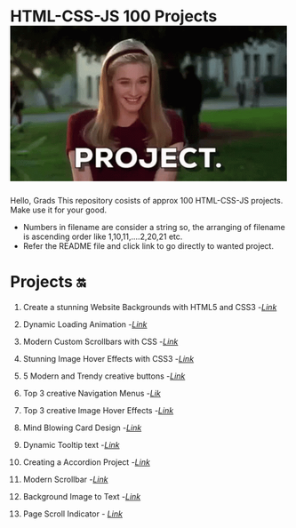 # HTML-CSS-JS 100 Projects ![alt text](image.png)

Hello, Grads
This repository cosists of approx 100 HTML-CSS-JS projects. Make use it for your good.

- Numbers in filename are consider a string so, the arranging of filename is ascending order like 1,10,11,....2,20,21 etc.
- Refer the README file and click link to go directly to wanted project.

# Projects 🔛

1. Create a stunning Website Backgrounds with HTML5 and CSS3 -_[Link](https://github.com/sid-120/HTML-CSS-JS-100Projects/tree/main/1-bg-video)_

2. Dynamic Loading Animation -_[Link](https://github.com/sid-120/HTML-CSS-JS-100Projects/tree/main/2-creative-loading-animation)_

3. Modern Custom Scrollbars with CSS -_[Link](https://github.com/sid-120/HTML-CSS-JS-100Projects/tree/main/3-Modern-custom-scrollbar)_

4. Stunning Image Hover Effects with CSS3 -_[Link](https://github.com/sid-120/HTML-CSS-JS-100Projects/tree/main/4-Stunning-Image-Hover-Effect)_

5. 5 Modern and Trendy creative buttons -_[Link](https://github.com/sid-120/HTML-CSS-JS-100Projects/tree/main/5-Top-5-creative-button)_

6. Top 3 creative Navigation Menus -_[Lik](https://github.com/sid-120/HTML-CSS-JS-100Projects/tree/main/6-Navigation-Menu)_

7. Top 3 creative Image Hover Effects -_[Link](https://github.com/sid-120/HTML-CSS-JS-100Projects/tree/main/7-Creative-Image-Hover-Effect)_

8. Mind Blowing Card Design -_[Link](https://github.com/sid-120/HTML-CSS-JS-100Projects/tree/main/8.%20Card%20Design)_

9. Dynamic Tooltip text -_[Link](https://github.com/sid-120/HTML-CSS-JS-100Projects/tree/main/9.%20Dynamic%20tooltip)_

10. Creating a Accordion Project -_[Link](https://github.com/sid-120/HTML-CSS-JS-100Projects/tree/main/10.%20Accordion)_

11. Modern Scrollbar -_[Link](https://github.com/sid-120/HTML-CSS-JS-100Projects/tree/main/11.%20Modern%20Scrollbar)_

12. Background Image to Text -_[Link](https://github.com/sid-120/HTML-CSS-JS-100Projects/tree/main/12.%20Image%20To%20Text)_

13. Page Scroll Indicator - _[Link](https://github.com/sid-120/HTML-CSS-JS-100Projects/tree/main/13.%20Page%20Scroll%20Indicator)_
